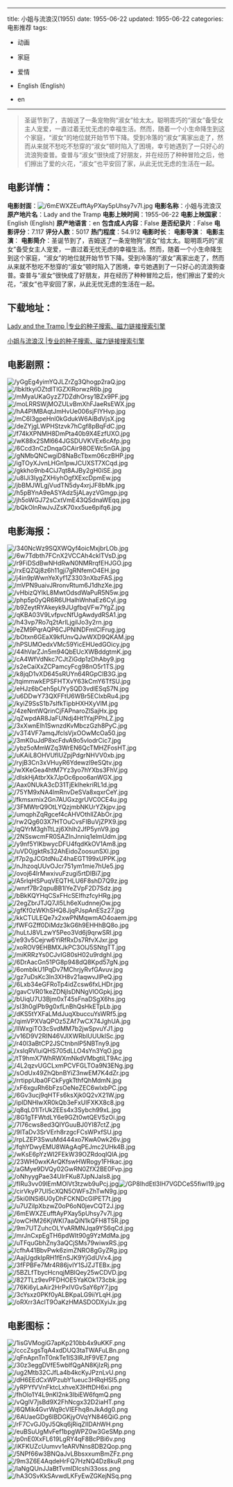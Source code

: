 
---
title: 小姐与流浪汉(1955)
date: 1955-06-22
updated: 1955-06-22
categories: 电影推荐
tags:
- 动画
- 家庭
- 爱情

- English (English)
- en
---


> 圣诞节到了，吉姆送了一条宠物狗“淑女”给太太。聪明乖巧的“淑女”备受女主人宠爱，一直过着无忧无虑的幸福生活。然而，随着一个小生命降生到这个家庭，“淑女”的地位就开始节节下降。受到冷落的“淑女”离家出走了，然而从来就不愁吃不愁穿的“淑女”顿时陷入了困境，幸亏她遇到了一只好心的流浪狗查普。查普与“淑女”很快成了好朋友，并在经历了种种冒险之后，他们擦出了爱的火花，“淑女”也平安回了家，从此无忧无虑的生活在一起。

## **电影详情**：

**电影封面**：<img src="https://image.tmdb.org/t/p/w200/6mEWXZEufftAyPXay5pUhsy7v7l.jpg" alt="/6mEWXZEufftAyPXay5pUhsy7v7l.jpg" title="/6mEWXZEufftAyPXay5pUhsy7v7l.jpg">
**电影名称**：小姐与流浪汉
**原产地片名**：Lady and the Tramp
**电影上映时间**：1955-06-22
**电影上映国家**：English (English)
**原产地语言**：en
**包含成人内容**：False
**是否纪录片**：False
**电影评分**：7.117
**评分人数**：5017
**热门程度**：54.912
**电影时长**：
**电影导演**：
**电影主演**：
**电影简介**：圣诞节到了，吉姆送了一条宠物狗“淑女”给太太。聪明乖巧的“淑女”备受女主人宠爱，一直过着无忧无虑的幸福生活。然而，随着一个小生命降生到这个家庭，“淑女”的地位就开始节节下降。受到冷落的“淑女”离家出走了，然而从来就不愁吃不愁穿的“淑女”顿时陷入了困境，幸亏她遇到了一只好心的流浪狗查普。查普与“淑女”很快成了好朋友，并在经历了种种冒险之后，他们擦出了爱的火花，“淑女”也平安回了家，从此无忧无虑的生活在一起。

## **下载地址**：
[Lady and the Tramp |专业的种子搜索、磁力链接搜索引擎](https://movie.amd794.com:2083/?search=Lady%20and%20the%20Tramp&ordering=&mode=match_phrase&page_size=10&page=1)

[小姐与流浪汉 |专业的种子搜索、磁力链接搜索引擎](https://movie.amd794.com:2083/?search=%E5%B0%8F%E5%A7%90%E4%B8%8E%E6%B5%81%E6%B5%AA%E6%B1%89&ordering=&mode=match_phrase&page_size=10&page=1)
 

## **电影剧照**：
<img src="https://image.tmdb.org/t/p/original/yGgEg4yimYQJLZrZg3Qhogp2raQ.jpg" alt="/yGgEg4yimYQJLZrZg3Qhogp2raQ.jpg" title="/yGgEg4yimYQJLZrZg3Qhogp2raQ.jpg"><img src="https://image.tmdb.org/t/p/original/lbkItkyiOZtdlTlGZXlRorwzR6b.jpg" alt="/lbkItkyiOZtdlTlGZXlRorwzR6b.jpg" title="/lbkItkyiOZtdlTlGZXlRorwzR6b.jpg"><img src="https://image.tmdb.org/t/p/original/mMyaUKaGyzZ7DZdhOrsy1BZx9PF.jpg" alt="/mMyaUKaGyzZ7DZdhOrsy1BZx9PF.jpg" title="/mMyaUKaGyzZ7DZdhOrsy1BZx9PF.jpg"><img src="https://image.tmdb.org/t/p/original/moLRRSWjMOZULvBmXhFJaeRsEWX.jpg" alt="/moLRRSWjMOZULvBmXhFJaeRsEWX.jpg" title="/moLRRSWjMOZULvBmXhFJaeRsEWX.jpg"><img src="https://image.tmdb.org/t/p/original/hA4PIMBAqtJmHvUe006sjFIYHvp.jpg" alt="/hA4PIMBAqtJmHvUe006sjFIYHvp.jpg" title="/hA4PIMBAqtJmHvUe006sjFIYHvp.jpg"><img src="https://image.tmdb.org/t/p/original/mC6I3gpeHnl0kGdukW6AiBdVjsX.jpg" alt="/mC6I3gpeHnl0kGdukW6AiBdVjsX.jpg" title="/mC6I3gpeHnl0kGdukW6AiBdVjsX.jpg"><img src="https://image.tmdb.org/t/p/original/deZYjgLWPHStzvk7hCgf8pBqFdC.jpg" alt="/deZYjgLWPHStzvk7hCgf8pBqFdC.jpg" title="/deZYjgLWPHStzvk7hCgf8pBqFdC.jpg"><img src="https://image.tmdb.org/t/p/original/f74kXPNMH8DmPta40b9X4EzfUXO.jpg" alt="/f74kXPNMH8DmPta40b9X4EzfUXO.jpg" title="/f74kXPNMH8DmPta40b9X4EzfUXO.jpg"><img src="https://image.tmdb.org/t/p/original/wK88x2SMl664JGSDUVKVEx6cAfp.jpg" alt="/wK88x2SMl664JGSDUVKVEx6cAfp.jpg" title="/wK88x2SMl664JGSDUVKVEx6cAfp.jpg"><img src="https://image.tmdb.org/t/p/original/6Ccd3nCzDnqaGCAir98OEWc5nGA.jpg" alt="/6Ccd3nCzDnqaGCAir98OEWc5nGA.jpg" title="/6Ccd3nCzDnqaGCAir98OEWc5nGA.jpg"><img src="https://image.tmdb.org/t/p/original/gNMbQNCwgiD8NaBcTbxm06czBHP.jpg" alt="/gNMbQNCwgiD8NaBcTbxm06czBHP.jpg" title="/gNMbQNCwgiD8NaBcTbxm06czBHP.jpg"><img src="https://image.tmdb.org/t/p/original/igTOyXJvnLHGn1pwJCUXST7XCqd.jpg" alt="/igTOyXJvnLHGn1pwJCUXST7XCqd.jpg" title="/igTOyXJvnLHGn1pwJCUXST7XCqd.jpg"><img src="https://image.tmdb.org/t/p/original/gkkho9nb4CiJ7qt8AJBy2gH0iSE.jpg" alt="/gkkho9nb4CiJ7qt8AJBy2gH0iSE.jpg" title="/gkkho9nb4CiJ7qt8AJBy2gH0iSE.jpg"><img src="https://image.tmdb.org/t/p/original/u8lJi3IygZXHiyhOgfXExcDpmEw.jpg" alt="/u8lJi3IygZXHiyhOgfXExcDpmEw.jpg" title="/u8lJi3IygZXHiyhOgfXExcDpmEw.jpg"><img src="https://image.tmdb.org/t/p/original/jbBMJWLgjVudTN5dy4xrjJF8bMk.jpg" alt="/jbBMJWLgjVudTN5dy4xrjJF8bMk.jpg" title="/jbBMJWLgjVudTN5dy4xrjJF8bMk.jpg"><img src="https://image.tmdb.org/t/p/original/h5pBYnA9eASYAdz5jALayzVGmgp.jpg" alt="/h5pBYnA9eASYAdz5jALayzVGmgp.jpg" title="/h5pBYnA9eASYAdz5jALayzVGmgp.jpg"><img src="https://image.tmdb.org/t/p/original/jh5oWGJ72sCxtVmE43QSdnaWEqq.jpg" alt="/jh5oWGJ72sCxtVmE43QSdnaWEqq.jpg" title="/jh5oWGJ72sCxtVmE43QSdnaWEqq.jpg"><img src="https://image.tmdb.org/t/p/original/bQkOlnRwJvJZsK70xx5ue6pifq6.jpg" alt="/bQkOlnRwJvJZsK70xx5ue6pifq6.jpg" title="/bQkOlnRwJvJZsK70xx5ue6pifq6.jpg">

## **电影海报**：
<img src="https://image.tmdb.org/t/p/original/340NcWz9SQXWQyf4oicMxjbrLOb.jpg" alt="/340NcWz9SQXWQyf4oicMxjbrLOb.jpg" title="/340NcWz9SQXWQyf4oicMxjbrLOb.jpg"><img src="https://image.tmdb.org/t/p/original/6w7Tdbth7FCnX2VCCAh4cklTVsD.jpg" alt="/6w7Tdbth7FCnX2VCCAh4cklTVsD.jpg" title="/6w7Tdbth7FCnX2VCCAh4cklTVsD.jpg"><img src="https://image.tmdb.org/t/p/original/r9FiDSdBwNHdRwN0NMRrqfEHJGO.jpg" alt="/r9FiDSdBwNHdRwN0NMRrqfEHJGO.jpg" title="/r9FiDSdBwNHdRwN0NMRrqfEHJGO.jpg"><img src="https://image.tmdb.org/t/p/original/rxEQZQj8z6h11gji7gRNfemO4EH.jpg" alt="/rxEQZQj8z6h11gji7gRNfemO4EH.jpg" title="/rxEQZQj8z6h11gji7gRNfemO4EH.jpg"><img src="https://image.tmdb.org/t/p/original/j4in9pWwnYeXyf1Z3303nXbzFAS.jpg" alt="/j4in9pWwnYeXyf1Z3303nXbzFAS.jpg" title="/j4in9pWwnYeXyf1Z3303nXbzFAS.jpg"><img src="https://image.tmdb.org/t/p/original/mVPN9uaivJRronvRtum6J1dhzXe.jpg" alt="/mVPN9uaivJRronvRtum6J1dhzXe.jpg" title="/mVPN9uaivJRronvRtum6J1dhzXe.jpg"><img src="https://image.tmdb.org/t/p/original/vHbizQYlkL8MwtOdsdWaPuR5N5w.jpg" alt="/vHbizQYlkL8MwtOdsdWaPuR5N5w.jpg" title="/vHbizQYlkL8MwtOdsdWaPuR5N5w.jpg"><img src="https://image.tmdb.org/t/p/original/php5p0yQR6R6UHaIhWnhaEz6Cyl.jpg" alt="/php5p0yQR6R6UHaIhWnhaEz6Cyl.jpg" title="/php5p0yQR6R6UHaIhWnhaEz6Cyl.jpg"><img src="https://image.tmdb.org/t/p/original/b9ZeytRYAkeyk9JUgfbqVFw7YgZ.jpg" alt="/b9ZeytRYAkeyk9JUgfbqVFw7YgZ.jpg" title="/b9ZeytRYAkeyk9JUgfbqVFw7YgZ.jpg"><img src="https://image.tmdb.org/t/p/original/qKBA03V9LvfpvcNfUgAwdydRSA1.jpg" alt="/qKBA03V9LvfpvcNfUgAwdydRSA1.jpg" title="/qKBA03V9LvfpvcNfUgAwdydRSA1.jpg"><img src="https://image.tmdb.org/t/p/original/h43vp7Ro7q2tArlLjgilJo3y2rn.jpg" alt="/h43vp7Ro7q2tArlLjgilJo3y2rn.jpg" title="/h43vp7Ro7q2tArlLjgilJo3y2rn.jpg"><img src="https://image.tmdb.org/t/p/original/eZM9PqrAQP6CJPNlNDFmlClFrug.jpg" alt="/eZM9PqrAQP6CJPNlNDFmlClFrug.jpg" title="/eZM9PqrAQP6CJPNlNDFmlClFrug.jpg"><img src="https://image.tmdb.org/t/p/original/bOtxn6GEaX9kfUnvQJwWXD9QKAM.jpg" alt="/bOtxn6GEaX9kfUnvQJwWXD9QKAM.jpg" title="/bOtxn6GEaX9kfUnvQJwWXD9QKAM.jpg"><img src="https://image.tmdb.org/t/p/original/hPSUMOedxVMc59YicEHUedGOicy.jpg" alt="/hPSUMOedxVMc59YicEHUedGOicy.jpg" title="/hPSUMOedxVMc59YicEHUedGOicy.jpg"><img src="https://image.tmdb.org/t/p/original/44hVarZJn5m94QbEUcXWBddgtmK.jpg" alt="/44hVarZJn5m94QbEUcXWBddgtmK.jpg" title="/44hVarZJn5m94QbEUcXWBddgtmK.jpg"><img src="https://image.tmdb.org/t/p/original/cA4WfVdNkc7CJtZiGdp1zDhAby9.jpg" alt="/cA4WfVdNkc7CJtZiGdp1zDhAby9.jpg" title="/cA4WfVdNkc7CJtZiGdp1zDhAby9.jpg"><img src="https://image.tmdb.org/t/p/original/s2eCaiXxZCPamcyFcg98nO5r1TS.jpg" alt="/s2eCaiXxZCPamcyFcg98nO5r1TS.jpg" title="/s2eCaiXxZCPamcyFcg98nO5r1TS.jpg"><img src="https://image.tmdb.org/t/p/original/k8jqD1vXD645sRUYn64RGpClB3G.jpg" alt="/k8jqD1vXD645sRUYn64RGpClB3G.jpg" title="/k8jqD1vXD645sRUYn64RGpClB3G.jpg"><img src="https://image.tmdb.org/t/p/original/tqimmwkEPSFHTXvY63kCmY6TfSU.jpg" alt="/tqimmwkEPSFHTXvY63kCmY6TfSU.jpg" title="/tqimmwkEPSFHTXvY63kCmY6TfSU.jpg"><img src="https://image.tmdb.org/t/p/original/eHJz6bCeh5pUYySQD3vdIESqS7N.jpg" alt="/eHJz6bCeh5pUYySQD3vdIESqS7N.jpg" title="/eHJz6bCeh5pUYySQD3vdIESqS7N.jpg"><img src="https://image.tmdb.org/t/p/original/u6DDwY73QXFFtU6WBr5EClxbRu4.jpg" alt="/u6DDwY73QXFFtU6WBr5EClxbRu4.jpg" title="/u6DDwY73QXFFtU6WBr5EClxbRu4.jpg"><img src="https://image.tmdb.org/t/p/original/kyiZ9SsS1b7sIfkTipbHXHXyVlM.jpg" alt="/kyiZ9SsS1b7sIfkTipbHXHXyVlM.jpg" title="/kyiZ9SsS1b7sIfkTipbHXHXyVlM.jpg"><img src="https://image.tmdb.org/t/p/original/4zeNntWQrinCjFAPnaroZlSajHx.jpg" alt="/4zeNntWQrinCjFAPnaroZlSajHx.jpg" title="/4zeNntWQrinCjFAPnaroZlSajHx.jpg"><img src="https://image.tmdb.org/t/p/original/qZwpdAR8JaFUNdj4Ht1YajPPhLZ.jpg" alt="/qZwpdAR8JaFUNdj4Ht1YajPPhLZ.jpg" title="/qZwpdAR8JaFUNdj4Ht1YajPPhLZ.jpg"><img src="https://image.tmdb.org/t/p/original/3xXwnElh1SwnzdKvMbczGzh8PyC.jpg" alt="/3xXwnElh1SwnzdKvMbczGzh8PyC.jpg" title="/3xXwnElh1SwnzdKvMbczGzh8PyC.jpg"><img src="https://image.tmdb.org/t/p/original/v3T4VF7amqJfclsVjxOOwMcOa50.jpg" alt="/v3T4VF7amqJfclsVjxOOwMcOa50.jpg" title="/v3T4VF7amqJfclsVjxOOwMcOa50.jpg"><img src="https://image.tmdb.org/t/p/original/3mK0uJdP8xcFdvA9o5vlodrCic7.jpg" alt="/3mK0uJdP8xcFdvA9o5vlodrCic7.jpg" title="/3mK0uJdP8xcFdvA9o5vlodrCic7.jpg"><img src="https://image.tmdb.org/t/p/original/ybz5oMmWZq3WrEN6QcTMHZFosHT.jpg" alt="/ybz5oMmWZq3WrEN6QcTMHZFosHT.jpg" title="/ybz5oMmWZq3WrEN6QcTMHZFosHT.jpg"><img src="https://image.tmdb.org/t/p/original/uKAiL8OHVUfIUZpjPdgrNHVV0xb.jpg" alt="/uKAiL8OHVUfIUZpjPdgrNHVV0xb.jpg" title="/uKAiL8OHVUfIUZpjPdgrNHVV0xb.jpg"><img src="https://image.tmdb.org/t/p/original/ryjB3Cn3xVHuyR6Ydewzl9eSQtv.jpg" alt="/ryjB3Cn3xVHuyR6Ydewzl9eSQtv.jpg" title="/ryjB3Cn3xVHuyR6Ydewzl9eSQtv.jpg"><img src="https://image.tmdb.org/t/p/original/wXKeGea4htM7Yz3yo7hYXbs3FhV.jpg" alt="/wXKeGea4htM7Yz3yo7hYXbs3FhV.jpg" title="/wXKeGea4htM7Yz3yo7hYXbs3FhV.jpg"><img src="https://image.tmdb.org/t/p/original/dIskHjAtbrXk7JpOc6poo6anWGX.jpg" alt="/dIskHjAtbrXk7JpOc6poo6anWGX.jpg" title="/dIskHjAtbrXk7JpOc6poo6anWGX.jpg"><img src="https://image.tmdb.org/t/p/original/Aax0NUkA3cD31TjEklhekriRL1d.jpg" alt="/Aax0NUkA3cD31TjEklhekriRL1d.jpg" title="/Aax0NUkA3cD31TjEklhekriRL1d.jpg"><img src="https://image.tmdb.org/t/p/original/75YM9xNA4lmRnvDeSVa8xqxrCeY.jpg" alt="/75YM9xNA4lmRnvDeSVa8xqxrCeY.jpg" title="/75YM9xNA4lmRnvDeSVa8xqxrCeY.jpg"><img src="https://image.tmdb.org/t/p/original/fkmsxmix2Gn7AUGxzgrUVC0CE4u.jpg" alt="/fkmsxmix2Gn7AUGxzgrUVC0CE4u.jpg" title="/fkmsxmix2Gn7AUGxzgrUVC0CE4u.jpg"><img src="https://image.tmdb.org/t/p/original/3FMWtrQ9OtLYQzjmbNKUrYZkjpv.jpg" alt="/3FMWtrQ9OtLYQzjmbNKUrYZkjpv.jpg" title="/3FMWtrQ9OtLYQzjmbNKUrYZkjpv.jpg"><img src="https://image.tmdb.org/t/p/original/umqphZqRgcef4cAHVOthllZAbOr.jpg" alt="/umqphZqRgcef4cAHVOthllZAbOr.jpg" title="/umqphZqRgcef4cAHVOthllZAbOr.jpg"><img src="https://image.tmdb.org/t/p/original/rw2Qg603X7HTOuCvsFIBuVjZPX9.jpg" alt="/rw2Qg603X7HTOuCvsFIBuVjZPX9.jpg" title="/rw2Qg603X7HTOuCvsFIBuVjZPX9.jpg"><img src="https://image.tmdb.org/t/p/original/qQYrM3ghTtLzj6XhIh2JfP5ynV9.jpg" alt="/qQYrM3ghTtLzj6XhIh2JfP5ynV9.jpg" title="/qQYrM3ghTtLzj6XhIh2JfP5ynV9.jpg"><img src="https://image.tmdb.org/t/p/original/2NSswcmFR0SAZInJnniq1elmUdm.jpg" alt="/2NSswcmFR0SAZInJnniq1elmUdm.jpg" title="/2NSswcmFR0SAZInJnniq1elmUdm.jpg"><img src="https://image.tmdb.org/t/p/original/y9nf5YIKbwycDFU4fqdKkOV1Am8.jpg" alt="/y9nf5YIKbwycDFU4fqdKkOV1Am8.jpg" title="/y9nf5YIKbwycDFU4fqdKkOV1Am8.jpg"><img src="https://image.tmdb.org/t/p/original/uVD0jgktRs32AhEidoZoosunSXl.jpg" alt="/uVD0jgktRs32AhEidoZoosunSXl.jpg" title="/uVD0jgktRs32AhEidoZoosunSXl.jpg"><img src="https://image.tmdb.org/t/p/original/f7p2gJCGtdNuZ4haEGT199xUPPK.jpg" alt="/f7p2gJCGtdNuZ4haEGT199xUPPK.jpg" title="/f7p2gJCGtdNuZ4haEGT199xUPPK.jpg"><img src="https://image.tmdb.org/t/p/original/nJhzoqUUvOJcr751ym1mie7hUe5.jpg" alt="/nJhzoqUUvOJcr751ym1mie7hUe5.jpg" title="/nJhzoqUUvOJcr751ym1mie7hUe5.jpg"><img src="https://image.tmdb.org/t/p/original/ovoj64IrMwxivuFzugi5rtDIBi7.jpg" alt="/ovoj64IrMwxivuFzugi5rtDIBi7.jpg" title="/ovoj64IrMwxivuFzugi5rtDIBi7.jpg"><img src="https://image.tmdb.org/t/p/original/A5rlqHSPuqVEQTHLU6F8shD7Q9z.jpg" alt="/A5rlqHSPuqVEQTHLU6F8shD7Q9z.jpg" title="/A5rlqHSPuqVEQTHLU6F8shD7Q9z.jpg"><img src="https://image.tmdb.org/t/p/original/wnrf7Br2qpuBB1lYeZVpF2D7Sdz.jpg" alt="/wnrf7Br2qpuBB1lYeZVpF2D7Sdz.jpg" title="/wnrf7Br2qpuBB1lYeZVpF2D7Sdz.jpg"><img src="https://image.tmdb.org/t/p/original/bBkKQYHqCSxFHcSElfhzfcyHRg.jpg" alt="/bBkKQYHqCSxFHcSElfhzfcyHRg.jpg" title="/bBkKQYHqCSxFHcSElfhzfcyHRg.jpg"><img src="https://image.tmdb.org/t/p/original/2egZbrJTJQ7Jl5Lh6eXudnnejOw.jpg" alt="/2egZbrJTJQ7Jl5Lh6eXudnnejOw.jpg" title="/2egZbrJTJQ7Jl5Lh6eXudnnejOw.jpg"><img src="https://image.tmdb.org/t/p/original/gfKf0zWKhSHQ8JjqPJspAnESz27.jpg" alt="/gfKf0zWKhSHQ8JjqPJspAnESz27.jpg" title="/gfKf0zWKhSHQ8JjqPJspAnESz27.jpg"><img src="https://image.tmdb.org/t/p/original/kkCTULEQe7x2xwPNMqwmAO4oaem.jpg" alt="/kkCTULEQe7x2xwPNMqwmAO4oaem.jpg" title="/kkCTULEQe7x2xwPNMqwmAO4oaem.jpg"><img src="https://image.tmdb.org/t/p/original/fWFGZff0DiMdz3kG6h9EHHhBQ8o.jpg" alt="/fWFGZff0DiMdz3kG6h9EHHhBQ8o.jpg" title="/fWFGZff0DiMdz3kG6h9EHHhBQ8o.jpg"><img src="https://image.tmdb.org/t/p/original/huLtJ8VLzwY5Peo3Vd6j9qrwSRl.jpg" alt="/huLtJ8VLzwY5Peo3Vd6j9qrwSRl.jpg" title="/huLtJ8VLzwY5Peo3Vd6j9qrwSRl.jpg"><img src="https://image.tmdb.org/t/p/original/e93v5Cejrw6YiRfRxDs7RfvXJxr.jpg" alt="/e93v5Cejrw6YiRfRxDs7RfvXJxr.jpg" title="/e93v5Cejrw6YiRfRxDs7RfvXJxr.jpg"><img src="https://image.tmdb.org/t/p/original/xoROV9EHBMXJkPC3OlJ5SNtgTT.jpg" alt="/xoROV9EHBMXJkPC3OlJ5SNtgTT.jpg" title="/xoROV9EHBMXJkPC3OlJ5SNtgTT.jpg"><img src="https://image.tmdb.org/t/p/original/miKRRzYs0CJvIG80sH02u9rdghI.jpg" alt="/miKRRzYs0CJvIG80sH02u9rdghI.jpg" title="/miKRRzYs0CJvIG80sH02u9rdghI.jpg"><img src="https://image.tmdb.org/t/p/original/6DrAacGn51PG8p948dQ8Kpd57gN.jpg" alt="/6DrAacGn51PG8p948dQ8Kpd57gN.jpg" title="/6DrAacGn51PG8p948dQ8Kpd57gN.jpg"><img src="https://image.tmdb.org/t/p/original/6omblkU1PqDv7MChrjyRvfGAvuv.jpg" alt="/6omblkU1PqDv7MChrjyRvfGAvuv.jpg" title="/6omblkU1PqDv7MChrjyRvfGAvuv.jpg"><img src="https://image.tmdb.org/t/p/original/gz7uDsKc3ln3XH8v21aqwvJlPeQ.jpg" alt="/gz7uDsKc3ln3XH8v21aqwvJlPeQ.jpg" title="/gz7uDsKc3ln3XH8v21aqwvJlPeQ.jpg"><img src="https://image.tmdb.org/t/p/original/6Lxb34eGFRoTp4idZcsw6fxLHDr.jpg" alt="/6Lxb34eGFRoTp4idZcsw6fxLHDr.jpg" title="/6Lxb34eGFRoTp4idZcsw6fxLHDr.jpg"><img src="https://image.tmdb.org/t/p/original/gavCVR01keZDNjlsDNNgVlOGpkj.jpg" alt="/gavCVR01keZDNjlsDNNgVlOGpkj.jpg" title="/gavCVR01keZDNjlsDNNgVlOGpkj.jpg"><img src="https://image.tmdb.org/t/p/original/bUiqU7U3Bjm0xT45sFnaDSgX6hs.jpg" alt="/bUiqU7U3Bjm0xT45sFnaDSgX6hs.jpg" title="/bUiqU7U3Bjm0xT45sFnaDSgX6hs.jpg"><img src="https://image.tmdb.org/t/p/original/sI3h0glPb9g0xfLnBhQsHkETpLb.jpg" alt="/sI3h0glPb9g0xfLnBhQsHkETpLb.jpg" title="/sI3h0glPb9g0xfLnBhQsHkETpLb.jpg"><img src="https://image.tmdb.org/t/p/original/dKS5tYXFaLMdJuqXbuccuYsWRf5.jpg" alt="/dKS5tYXFaLMdJuqXbuccuYsWRf5.jpg" title="/dKS5tYXFaLMdJuqXbuccuYsWRf5.jpg"><img src="https://image.tmdb.org/t/p/original/qimVPXVaQPOz5ZAf7wCX74JghUA.jpg" alt="/qimVPXVaQPOz5ZAf7wCX74JghUA.jpg" title="/qimVPXVaQPOz5ZAf7wCX74JghUA.jpg"><img src="https://image.tmdb.org/t/p/original/lIWxgiTO3cSvdMM7b2jwSpvuYJ1.jpg" alt="/lIWxgiTO3cSvdMM7b2jwSpvuYJ1.jpg" title="/lIWxgiTO3cSvdMM7b2jwSpvuYJ1.jpg"><img src="https://image.tmdb.org/t/p/original/v16D9V2RIN46VJlXWRbIUUUklSc.jpg" alt="/v16D9V2RIN46VJlXWRbIUUUklSc.jpg" title="/v16D9V2RIN46VJlXWRbIUUUklSc.jpg"><img src="https://image.tmdb.org/t/p/original/r40l3aBtCP2JSCtnbnlP5NBTny9.jpg" alt="/r40l3aBtCP2JSCtnbnlP5NBTny9.jpg" title="/r40l3aBtCP2JSCtnbnlP5NBTny9.jpg"><img src="https://image.tmdb.org/t/p/original/xsIqRVluiQHS705dLLO4sYn3YqO.jpg" alt="/xsIqRVluiQHS705dLLO4sYn3YqO.jpg" title="/xsIqRVluiQHS705dLLO4sYn3YqO.jpg"><img src="https://image.tmdb.org/t/p/original/tT9hmX7WhRWXmNkdVMbgtiLT9Ac.jpg" alt="/tT9hmX7WhRWXmNkdVMbgtiLT9Ac.jpg" title="/tT9hmX7WhRWXmNkdVMbgtiLT9Ac.jpg"><img src="https://image.tmdb.org/t/p/original/4L2qzvUGCLxmPCVFGLTOa9N3ENg.jpg" alt="/4L2qzvUGCLxmPCVFGLTOa9N3ENg.jpg" title="/4L2qzvUGCLxmPCVFGLTOa9N3ENg.jpg"><img src="https://image.tmdb.org/t/p/original/sOdUx49ZhQbnBYiZ3nwEM7K4dZr.jpg" alt="/sOdUx49ZhQbnBYiZ3nwEM7K4dZr.jpg" title="/sOdUx49ZhQbnBYiZ3nwEM7K4dZr.jpg"><img src="https://image.tmdb.org/t/p/original/rrtippUba0FCkFygkTthfQhMdmN.jpg" alt="/rrtippUba0FCkFygkTthfQhMdmN.jpg" title="/rrtippUba0FCkFygkTthfQhMdmN.jpg"><img src="https://image.tmdb.org/t/p/original/xF6xguRh6bFzsOeNeZEC6wIxbPC.jpg" alt="/xF6xguRh6bFzsOeNeZEC6wIxbPC.jpg" title="/xF6xguRh6bFzsOeNeZEC6wIxbPC.jpg"><img src="https://image.tmdb.org/t/p/original/6Gv3ucj9qHTFs6ksXjk0Q2vX21W.jpg" alt="/6Gv3ucj9qHTFs6ksXjk0Q2vX21W.jpg" title="/6Gv3ucj9qHTFs6ksXjk0Q2vX21W.jpg"><img src="https://image.tmdb.org/t/p/original/ipIDNHIwXR0kQb3eFxUlFXKX8c8.jpg" alt="/ipIDNHIwXR0kQb3eFxUlFXKX8c8.jpg" title="/ipIDNHIwXR0kQb3eFxUlFXKX8c8.jpg"><img src="https://image.tmdb.org/t/p/original/q8qL01lTrUk2EEs4x3Sybch99xL.jpg" alt="/q8qL01lTrUk2EEs4x3Sybch99xL.jpg" title="/q8qL01lTrUk2EEs4x3Sybch99xL.jpg"><img src="https://image.tmdb.org/t/p/original/8G1gTFWtdLY6e9GZt0wtQEV5zOi.jpg" alt="/8G1gTFWtdLY6e9GZt0wtQEV5zOi.jpg" title="/8G1gTFWtdLY6e9GZt0wtQEV5zOi.jpg"><img src="https://image.tmdb.org/t/p/original/7l76cws8ed3QIYGuuBJ0YI87ctZ.jpg" alt="/7l76cws8ed3QIYGuuBJ0YI87ctZ.jpg" title="/7l76cws8ed3QIYGuuBJ0YI87ctZ.jpg"><img src="https://image.tmdb.org/t/p/original/9lTaDv3SrVErh8rzgcFCsWPxfSU.jpg" alt="/9lTaDv3SrVErh8rzgcFCsWPxfSU.jpg" title="/9lTaDv3SrVErh8rzgcFCsWPxfSU.jpg"><img src="https://image.tmdb.org/t/p/original/rpLZEP3SwuMd444xo7KwA0wk26v.jpg" alt="/rpLZEP3SwuMd444xo7KwA0wk26v.jpg" title="/rpLZEP3SwuMd444xo7KwA0wk26v.jpg"><img src="https://image.tmdb.org/t/p/original/fqhYDwyEMU8WAgAqPEJmc2UHk4B.jpg" alt="/fqhYDwyEMU8WAgAqPEJmc2UHk4B.jpg" title="/fqhYDwyEMU8WAgAqPEJmc2UHk4B.jpg"><img src="https://image.tmdb.org/t/p/original/wKsE6pYzWI2FEkW39OZRdoqIQlA.jpg" alt="/wKsE6pYzWI2FEkW39OZRdoqIQlA.jpg" title="/wKsE6pYzWI2FEkW39OZRdoqIQlA.jpg"><img src="https://image.tmdb.org/t/p/original/23WH0wxKArQKfswHWRogy1FHkac.jpg" alt="/23WH0wxKArQKfswHWRogy1FHkac.jpg" title="/23WH0wxKArQKfswHWRogy1FHkac.jpg"><img src="https://image.tmdb.org/t/p/original/aGMye9DVQy02GwRN0ZfX2BE0Fvp.jpg" alt="/aGMye9DVQy02GwRN0ZfX2BE0Fvp.jpg" title="/aGMye9DVQy02GwRN0ZfX2BE0Fvp.jpg"><img src="https://image.tmdb.org/t/p/original/oNhyygPae34UlrFKu87JpNJals8.jpg" alt="/oNhyygPae34UlrFKu87JpNJals8.jpg" title="/oNhyygPae34UlrFKu87JpNJals8.jpg"><img src="https://image.tmdb.org/t/p/original/fIRu3vv09lEmMOlVt3tzwb9uPcj.jpg" alt="/fIRu3vv09lEmMOlVt3tzwb9uPcj.jpg" title="/fIRu3vv09lEmMOlVt3tzwb9uPcj.jpg"><img src="https://image.tmdb.org/t/p/original/GP8IhdEtl3lH7VGDCeS5fiwI19.jpg" alt="/GP8IhdEtl3lH7VGDCeS5fiwI19.jpg" title="/GP8IhdEtl3lH7VGDCeS5fiwI19.jpg"><img src="https://image.tmdb.org/t/p/original/cirVkyP7UI5cXQN5OWFsZhTwN9g.jpg" alt="/cirVkyP7UI5cXQN5OWFsZhTwN9g.jpg" title="/cirVkyP7UI5cXQN5OWFsZhTwN9g.jpg"><img src="https://image.tmdb.org/t/p/original/5ki0lNSi6U0yDhFCKNDcGlPET7t.jpg" alt="/5ki0lNSi6U0yDhFCKNDcGlPET7t.jpg" title="/5ki0lNSi6U0yDhFCKNDcGlPET7t.jpg"><img src="https://image.tmdb.org/t/p/original/u7UZiIpXbzwZ0oP6oN0jevCQT2J.jpg" alt="/u7UZiIpXbzwZ0oP6oN0jevCQT2J.jpg" title="/u7UZiIpXbzwZ0oP6oN0jevCQT2J.jpg"><img src="https://image.tmdb.org/t/p/original/6mEWXZEufftAyPXay5pUhsy7v7l.jpg" alt="/6mEWXZEufftAyPXay5pUhsy7v7l.jpg" title="/6mEWXZEufftAyPXay5pUhsy7v7l.jpg"><img src="https://image.tmdb.org/t/p/original/owCHM26KjWKI7aaQiN1kQFH8T5R.jpg" alt="/owCHM26KjWKI7aaQiN1kQFH8T5R.jpg" title="/owCHM26KjWKI7aaQiN1kQFH8T5R.jpg"><img src="https://image.tmdb.org/t/p/original/9m7UTZuhcOLYvARMNJqa9YS6qCd.jpg" alt="/9m7UTZuhcOLYvARMNJqa9YS6qCd.jpg" title="/9m7UTZuhcOLYvARMNJqa9YS6qCd.jpg"><img src="https://image.tmdb.org/t/p/original/mrJnCxpEgTH6pdWIt90g9YzMdMa.jpg" alt="/mrJnCxpEgTH6pdWIt90g9YzMdMa.jpg" title="/mrJnCxpEgTH6pdWIt90g9YzMdMa.jpg"><img src="https://image.tmdb.org/t/p/original/uTFquGbhZny3aQCjSMs79wiwxRS.jpg" alt="/uTFquGbhZny3aQCjSMs79wiwxRS.jpg" title="/uTFquGbhZny3aQCjSMs79wiwxRS.jpg"><img src="https://image.tmdb.org/t/p/original/cfhA41BbvPwk6zimZNRO8gGyZRg.jpg" alt="/cfhA41BbvPwk6zimZNRO8gGyZRg.jpg" title="/cfhA41BbvPwk6zimZNRO8gGyZRg.jpg"><img src="https://image.tmdb.org/t/p/original/AajUgdkIpRH1fEnSJK9YjGdUVx4.jpg" alt="/AajUgdkIpRH1fEnSJK9YjGdUVx4.jpg" title="/AajUgdkIpRH1fEnSJK9YjGdUVx4.jpg"><img src="https://image.tmdb.org/t/p/original/3fFPBFe7Mr4R86jvIY1SJZJTEBx.jpg" alt="/3fFPBFe7Mr4R86jvIY1SJZJTEBx.jpg" title="/3fFPBFe7Mr4R86jvIY1SJZJTEBx.jpg"><img src="https://image.tmdb.org/t/p/original/5BZLfTbycHcnqjMBlQey25wCDVD.jpg" alt="/5BZLfTbycHcnqjMBlQey25wCDVD.jpg" title="/5BZLfTbycHcnqjMBlQey25wCDVD.jpg"><img src="https://image.tmdb.org/t/p/original/827TLz9evPFDHOE5YaKOk173cbk.jpg" alt="/827TLz9evPFDHOE5YaKOk173cbk.jpg" title="/827TLz9evPFDHOE5YaKOk173cbk.jpg"><img src="https://image.tmdb.org/t/p/original/76Ki6yLaAir2HrPxIVGvSaY6pY7.jpg" alt="/76Ki6yLaAir2HrPxIVGvSaY6pY7.jpg" title="/76Ki6yLaAir2HrPxIVGvSaY6pY7.jpg"><img src="https://image.tmdb.org/t/p/original/3cYsxz0PKf0yALBKpaLG9iiYLqH.jpg" alt="/3cYsxz0PKf0yALBKpaLG9iiYLqH.jpg" title="/3cYsxz0PKf0yALBKpaLG9iiYLqH.jpg"><img src="https://image.tmdb.org/t/p/original/oRXrr3AclT9OaKzHMASDODXyiJx.jpg" alt="/oRXrr3AclT9OaKzHMASDODXyiJx.jpg" title="/oRXrr3AclT9OaKzHMASDODXyiJx.jpg">

## **电影图标**：
<img src="https://image.tmdb.org/t/p/original/1isGVMogiG7apKp210bb4x9uKKF.png" alt="/1isGVMogiG7apKp210bb4x9uKKF.png" title="/1isGVMogiG7apKp210bb4x9uKKF.png"><img src="https://image.tmdb.org/t/p/original/cccZsgsTqA4xdDUQ3taTWAFuLBn.png" alt="/cccZsgsTqA4xdDUQ3taTWAFuLBn.png" title="/cccZsgsTqA4xdDUQ3taTWAFuLBn.png"><img src="https://image.tmdb.org/t/p/original/qFnApnTnT0nkTe1IS3lRJtF9VE7.png" alt="/qFnApnTnT0nkTe1IS3lRJtF9VE7.png" title="/qFnApnTnT0nkTe1IS3lRJtF9VE7.png"><img src="https://image.tmdb.org/t/p/original/30z3eggDVfE5wblfQgAN8KjIzRj.png" alt="/30z3eggDVfE5wblfQgAN8KjIzRj.png" title="/30z3eggDVfE5wblfQgAN8KjIzRj.png"><img src="https://image.tmdb.org/t/p/original/ug2Mtb32CJfLa4b4kcKyJPznLvU.png" alt="/ug2Mtb32CJfLa4b4kcKyJPznLvU.png" title="/ug2Mtb32CJfLa4b4kcKyJPznLvU.png"><img src="https://image.tmdb.org/t/p/original/dH6EEdCxWPzubY1ueuc3HRqHSl5.png" alt="/dH6EEdCxWPzubY1ueuc3HRqHSl5.png" title="/dH6EEdCxWPzubY1ueuc3HRqHSl5.png"><img src="https://image.tmdb.org/t/p/original/yRPYfVVnFktcLxhveX3HftDH6xi.png" alt="/yRPYfVVnFktcLxhveX3HftDH6xi.png" title="/yRPYfVVnFktcLxhveX3HftDH6xi.png"><img src="https://image.tmdb.org/t/p/original/fhOlo1Y4L9nKl2nk3IbiEW6fqmQ.png" alt="/fhOlo1Y4L9nKl2nk3IbiEW6fqmQ.png" title="/fhOlo1Y4L9nKl2nk3IbiEW6fqmQ.png"><img src="https://image.tmdb.org/t/p/original/vQglV7jsBd9X2FhNcgx32D2iaHT.png" alt="/vQglV7jsBd9X2FhNcgx32D2iaHT.png" title="/vQglV7jsBd9X2FhNcgx32D2iaHT.png"><img src="https://image.tmdb.org/t/p/original/6QMik4GvrWq9cVIEFhq8nJkAdg0.png" alt="/6QMik4GvrWq9cVIEFhq8nJkAdg0.png" title="/6QMik4GvrWq9cVIEFhq8nJkAdg0.png"><img src="https://image.tmdb.org/t/p/original/6AUaeGDg6IBDGKjyOVqYN846QiG.png" alt="/6AUaeGDg6IBDGKjyOVqYN846QiG.png" title="/6AUaeGDg6IBDGKjyOVqYN846QiG.png"><img src="https://image.tmdb.org/t/p/original/rF7CvGJ0yJ5Qkq6jRiqZIlDAhWH.png" alt="/rF7CvGJ0yJ5Qkq6jRiqZIlDAhWH.png" title="/rF7CvGJ0yJ5Qkq6jRiqZIlDAhWH.png"><img src="https://image.tmdb.org/t/p/original/euBSuUgMvFef1bpgWPZ0w3GeSMp.png" alt="/euBSuUgMvFef1bpgWPZ0w3GeSMp.png" title="/euBSuUgMvFef1bpgWPZ0w3GeSMp.png"><img src="https://image.tmdb.org/t/p/original/p0nE0XxFL619LgRY4qF8BcPBi6v.png" alt="/p0nE0XxFL619LgRY4qF8BcPBi6v.png" title="/p0nE0XxFL619LgRY4qF8BcPBi6v.png"><img src="https://image.tmdb.org/t/p/original/iKFKUZcUumvv1eARVNns8DB2Qop.png" alt="/iKFKUZcUumvv1eARVNns8DB2Qop.png" title="/iKFKUZcUumvv1eARVNns8DB2Qop.png"><img src="https://image.tmdb.org/t/p/original/5NPf66w3BNQaJvLBbsxxumBmZFz.png" alt="/5NPf66w3BNQaJvLBbsxxumBmZFz.png" title="/5NPf66w3BNQaJvLBbsxxumBmZFz.png"><img src="https://image.tmdb.org/t/p/original/9m3Z6E4AqdeHrFQ7HzNQ4Dz8kuR.png" alt="/9m3Z6E4AqdeHrFQ7HzNQ4Dz8kuR.png" title="/9m3Z6E4AqdeHrFQ7HzNQ4Dz8kuR.png"><img src="https://image.tmdb.org/t/p/original/laNgQUnJJaBtTvmIDIcshi33oss.png" alt="/laNgQUnJJaBtTvmIDIcshi33oss.png" title="/laNgQUnJJaBtTvmIDIcshi33oss.png"><img src="https://image.tmdb.org/t/p/original/hA3OSvKkSAvwdLKFyEwZGKejNSq.png" alt="/hA3OSvKkSAvwdLKFyEwZGKejNSq.png" title="/hA3OSvKkSAvwdLKFyEwZGKejNSq.png">
